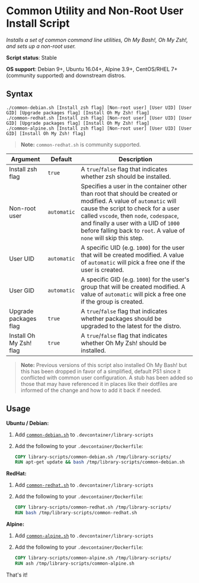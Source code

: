 # Common Utility and Non-Root User Install Script

*Installs a set of common command line utilities, Oh My Bash!, Oh My Zsh!, and sets up a non-root user.*

**Script status**: Stable

**OS support**: Debian 9+, Ubuntu 16.04+, Alpine 3.9+, CentOS/RHEL 7+ (community supported) and downstream distros.

## Syntax

```text
./common-debian.sh [Install zsh flag] [Non-root user] [User UID] [User GID] [Upgrade packages flag] [Install Oh My Zsh! flag]
./common-redhat.sh [Install zsh flag] [Non-root user] [User UID] [User GID] [Upgrade packages flag] [Install Oh My Zsh! flag]
./common-alpine.sh [Install zsh flag] [Non-root user] [User UID] [User GID] [Install Oh My Zsh! flag]
```

> **Note:** `common-redhat.sh` is community supported.

|Argument|Default|Description|
|--------|-------|-----------|
|Install zsh flag|`true`| A `true`/`false` flag that indicates whether zsh should be installed. |
|Non-root user|`automatic`| Specifies a user in the container other than root that should be created or modified. A value of `automatic` will cause the script to check for a user called `vscode`, then `node`, `codespace`, and finally a user with a UID of `1000` before falling back to `root`. A value of `none` will skip this step. |
|User UID|`automatic`| A specific UID (e.g. `1000`) for the user that will be created modified. A value of `automatic` will pick a free one if the user is created. |
|User GID|`automatic`| A specific GID (e.g. `1000`) for the user's group that will be created modified. A value of `automatic` will pick a free one if the group is created. |
| Upgrade packages flag | `true` | A `true`/`false` flag that indicates whether packages should be upgraded to the latest for the distro. |
| Install Oh My Zsh! flag | `true` | A `true`/`false` flag that indicates whether Oh My Zsh! should be installed. |

> **Note:** Previous versions of this script also installed Oh My Bash! but this has been dropped in favor of a simplified, default PS1 since it conflicted with common user configuration. A stub has been added so those that may have referenced it in places like their dotfiles are informed of the change and how to add it back if needed.

## Usage

**Ubuntu / Debian:**

1. Add [`common-debian.sh`](../common-debian.sh) to `.devcontainer/library-scripts`

2. Add the following to your `.devcontainer/Dockerfile`:

    ```Dockerfile
    COPY library-scripts/common-debian.sh /tmp/library-scripts/
    RUN apt-get update && bash /tmp/library-scripts/common-debian.sh
    ```

**RedHat:**

1. Add [`common-redhat.sh`](../common-redhat.sh) to `.devcontainer/library-scripts`

2. Add the following to your `.devcontainer/Dockerfile`:

    ```Dockerfile
    COPY library-scripts/common-redhat.sh /tmp/library-scripts/
    RUN bash /tmp/library-scripts/common-redhat.sh

**Alpine:**

1. Add [`common-alpine.sh`](../common-redhat.sh) to `.devcontainer/library-scripts`

2. Add the following to your `.devcontainer/Dockerfile`:

    ```Dockerfile
    COPY library-scripts/common-alpine.sh /tmp/library-scripts/
    RUN ash /tmp/library-scripts/common-alpine.sh

That's it!

